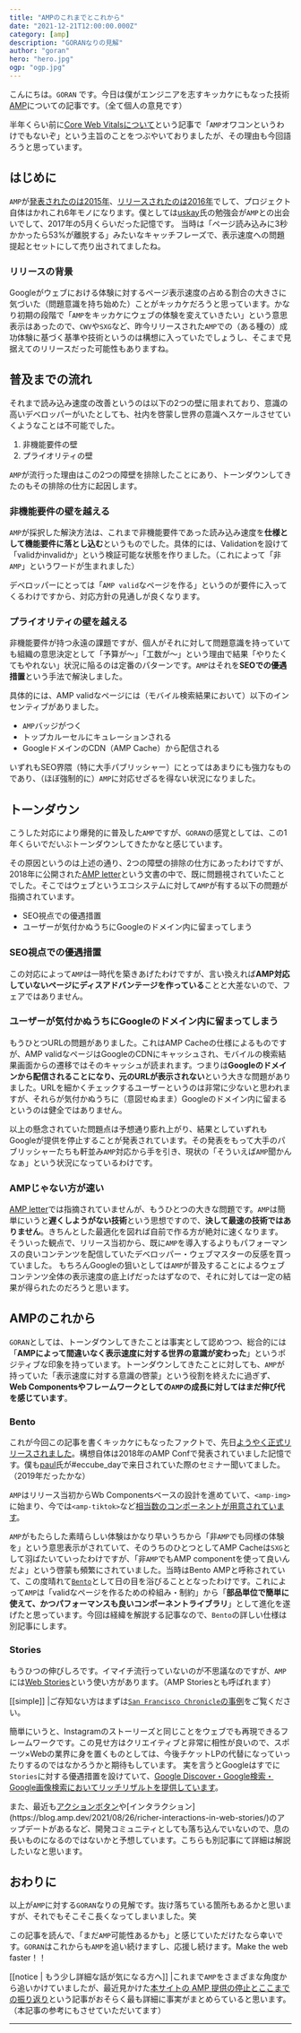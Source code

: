 ```yaml
---
title: "AMPのこれまでとこれから"
date: "2021-12-21T12:00:00.000Z"
category: [amp]
description: "GORANなりの見解"
author: "goran"
hero: "hero.jpg"
ogp: "ogp.jpg"
---
```


こんにちは。`GORAN` です。今日は僕がエンジニアを志すキッカケにもなった技術[AMP](https://amp.dev/)についての記事です。（全て個人の意見です）

半年くらい前に[Core Web Vitalsについて](/core-web-vitals/)という記事で「`AMP`オワコンというわけでもないぞ」という主旨のことをつぶやいておりましたが、その理由も今回語ろうと思っています。

## はじめに
`AMP`が[発表されたのは2015年](https://blog.google/products/search/introducing-accelerated-mobile-pages/)、[リリースされたのは2016年](https://developers-jp.googleblog.com/2016/02/google-accelerated-mobile-pages.html)でして、プロジェクト自体はかれこれ6年モノになります。僕としては[uskay](https://twitter.com/uskay)氏の勉強会が`AMP`との出会いでして、2017年の5月くらいだった記憶です。
当時は「ページ読み込みに3秒かかったら53%が離脱する」みたいなキャッチフレーズで、表示速度への問題提起とセットにして売り出されてましたね。

### リリースの背景
Googleがウェブにおける体験に対するページ表示速度の占める割合の大きさに気づいた（問題意識を持ち始めた）ことがキッカケだろうと思っています。かなり初期の段階で「`AMP`をキッカケにウェブの体験を変えていきたい」という意思表示はあったので、`CWV`や`SXG`など、昨今リリースされた`AMP`での（ある種の）成功体験に基づく基準や技術というのは構想に入っていたでしょうし、そこまで見据えてのリリースだった可能性もありますね。

## 普及までの流れ
それまで読み込み速度の改善というのは以下の2つの壁に阻まれており、意識の高いデベロッパーがいたとしても、社内を啓蒙し世界の意識へスケールさせていくようなことは不可能でした。

1. 非機能要件の壁
2. プライオリティの壁

`AMP`が流行った理由はこの2つの障壁を排除したことにあり、トーンダウンしてきたのもその排除の仕方に起因します。

### 非機能要件の壁を越える
`AMP`が採択した解決方法は、これまで非機能要件であった読み込み速度を**仕様として機能要件に落とし込む**というものでした。具体的には、Validationを設けて「validかinvalidか」という検証可能な状態を作りました。（これによって「非`AMP`」というワードが生まれました）

デベロッパーにとっては「`AMP valid`なページを作る」というのが要件に入ってくるわけですから、対応方針の見通しが良くなります。

### プライオリティの壁を越える
非機能要件が持つ永遠の課題ですが、個人がそれに対して問題意識を持っていても組織の意思決定として「予算が〜」「工数が〜」という理由で結果「やりたくてもやれない」状況に陥るのは定番のパターンです。`AMP`はそれを**SEOでの優遇措置**という手法で解決しました。

具体的には、AMP validなページには（モバイル検索結果において）以下のインセンティブがありました。

- `AMP`バッジがつく
- トップカルーセルにキュレーションされる
- GoogleドメインのCDN（AMP Cache）から配信される

いずれもSEO界隈（特に大手パブリッシャー）にとってはあまりにも強力なものであり、（ほぼ強制的に）`AMP`に対応せざるを得ない状況になりました。

## トーンダウン
こうした対応により爆発的に普及した`AMP`ですが、`GORAN`の感覚としては、この1年くらいでだいぶトーンダウンしてきたかなと感じています。

その原因というのは上述の通り、2つの障壁の排除の仕方にあったわけですが、2018年に公開された[AMP letter](http://ampletter.org/?lang=ja)という文書の中で、既に問題視されていたことでした。そこではウェブというエコシステムに対して`AMP`が有する以下の問題が指摘されています。

- SEO視点での優遇措置
- ユーザーが気付かぬうちにGoogleのドメイン内に留まってしまう

### SEO視点での優遇措置
この対応によって`AMP`は一時代を築きあげたわけですが、言い換えれば**AMP対応していないページにディスアドバンテージを作っている**ことと大差ないので、フェアではありません。

### ユーザーが気付かぬうちにGoogleのドメイン内に留まってしまう
もうひとつURLの問題がありました。これはAMP Cacheの仕様によるものですが、AMP validなページはGoogleのCDNにキャッシュされ、モバイルの検索結果画面からの遷移ではそのキャッシュが読まれます。つまりは**Googleのドメインから配信されることになり、元のURLが表示されない**という大きな問題がありました。URLを細かくチェックするユーザーというのは非常に少ないと思われますが、それらが気付かぬうちに（意図せぬまま）Googleのドメイン内に留まるというのは健全ではありません。

以上の懸念されていた問題点は予想通り膨れ上がり、結果としていずれもGoogleが提供を停止することが発表されています。その発表をもって大手のパブリッシャーたちも軒並み`AMP`対応から手を引き、現状の「そういえば`AMP`聞かんなぁ」という状況になっているわけです。

### AMPじゃない方が速い
[AMP letter](http://ampletter.org/?lang=ja)では指摘されていませんが、もうひとつの大きな問題です。`AMP`は簡単にいうと**遅くしようがない技術**という思想ですので、**決して最速の技術ではありません**。きちんとした最適化を図れば自前で作る方が絶対に速くなります。
そういった観点で、リリース当初から、既に`AMP`を導入するよりもパフォーマンスの良いコンテンツを配信していたデベロッパー・ウェブマスターの反感を買っていました。
もちろんGoogleの狙いとしては`AMP`が普及することによるウェブコンテンツ全体の表示速度の底上げだったはずなので、それに対しては一定の結果が得られたのだろうと思います。

## AMPのこれから
`GORAN`としては、トーンダウンしてきたことは事実として認めつつ、総合的には「**AMPによって間違いなく表示速度に対する世界の意識が変わった**」というポジティブな印象を持っています。トーンダウンしてきたことに対しても、`AMP`が持っていた「表示速度に対する意識の啓蒙」という役割を終えたに過ぎず、**Web Componentsやフレームワークとしての`AMP`の成長に対してはまだ伸び代を感じています**。

### Bento
これが今回この記事を書くキッカケにもなったファクトで、先日[ようやく正式リリースされました](https://blog.amp.dev/2021/12/08/introducing-bento/)。構想自体は2018年のAMP Confで発表されていました記憶です。僕も[paul](https://twitter.com/pbakaus)氏が#eccube_dayで来日されていた際のセミナー聞いてました。（2019年だったかな）

`AMP`はリリース当初からWb Componentsベースの設計を進めていて、`<amp-img>`に始まり、今では`<amp-tiktok>`など[相当数のコンポーネントが用意されています](https://amp.dev/documentation/components/?format=websites)。

`AMP`がもたらした素晴らしい体験はかなり早いうちから「非`AMP`でも同様の体験を」という意思表示がされていて、そのうちのひとつとしてAMP Cacheは`SXG`として羽ばたいていったわけですが、「非`AMP`でもAMP componentを使って良いんだよ」という啓蒙も頻繁にされていました。当時はBento AMPと呼称されていて、この度晴れて[`Bento`](https://bentojs.dev/)として日の目を浴びることとなったわけです。これによって`AMP`は「validなページを作るための枠組み・制約」から「**部品単位で簡単に使えて、かつパフォーマンスも良いコンポーネントライブラリ**」として進化を遂げたと思っています。今回は経緯を解説する記事なので、`Bento`の詳しい仕様は別記事にします。

### Stories
もうひつの伸びしろです。イマイチ流行っていないのが不思議なのですが、`AMP`には[Web Stories](https://amp.dev/about/stories/?_gl=1*1jojev6*_ga*YW1wLTkwT0p2TENFNFJyYVBrRmZ4dVNMcWc.)という使い方があります。（AMP Storiesとも呼ばれます）

[[simple]]
|ご存知ない方はまずは[`San Francisco Chronicle`の事例](https://projects-sfchronicle-com.cdn.ampproject.org/c/s/projects.sfchronicle.com/2019/visuals/camp-fire-ballet/)をご覧ください。

簡単にいうと、Instagramのストーリーズと同じことをウェブでも再現できるフレームワークです。この見せ方はクリエイティブと非常に相性が良いので、スポーツ×Webの業界に身を置くものとしては、今後チケットLPの代替になっていったりするのではなかろうかと期待もしています。
実を言うとGoogleはすでに`Stories`に対する優遇措置を設けていて、[Google Discover・Google検索・Google画像検索においてリッチリザルトを提供しています](https://developers.google.com/search/docs/advanced/appearance/enable-web-stories?hl=ja)。

また、最近も[アクションボタン](https://blog.amp.dev/2021/09/15/web-stories-call-to-action-buttons-get-an-upgrade/?_gl=1*8ykd14*_ga*YW1wLTkwT0p2TENFNFJyYVBrRmZ4dVNMcWc.)や[インタラクション](https://blog.amp.dev/2021/08/26/richer-interactions-in-web-stories/)のアップデートがあるなど、開発コミュニティとしても落ち込んでいないので、息の長いものになるのではないかと予想しています。こちらも別記事にて詳細は解説したいなと思います。

## おわりに
以上が`AMP`に対する`GORAN`なりの見解です。抜け落ちている箇所もあるかと思いますが、それでもそこそこ長くなってしまいました。笑

この記事を読んで、「まだ`AMP`可能性あるかも」と感じていただけたなら幸いです。`GORAN`はこれからも`AMP`を追い続けますし、応援し続けます。Make the web faster！！

[[notice | もう少し詳細な話が気になる方へ]]
|これまで`AMP`をさまざまな角度から追いかけていましたが、最近見かけた[本サイトの AMP 提供の停止とここまでの振り返り](https://blog.jxck.io/entries/2021-06-26/amp-tone-down.html)という記事がおそらく最も詳細に事実がまとめらていると思います。（本記事の参考にもさせていただいてます）


---